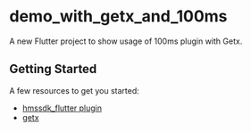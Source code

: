 # demo_with_getx_and_100ms

A new Flutter project to show usage of 100ms plugin with Getx.

## Getting Started



A few resources to get you started:

- [hmssdk_flutter plugin](https://pub.dev/packages/hmssdk_flutter)
- [getx](https://pub.dev/packages?q=getx)


